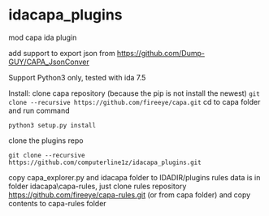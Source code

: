 # idacapa_plugins
mod capa ida plugin

add support to export json from https://github.com/Dump-GUY/CAPA_JsonConver

Support Python3 only, tested with ida 7.5

Install:
clone capa repository (because the pip is not install the newest)
``` git clone --recursive https://github.com/fireeye/capa.git ```
cd to capa folder and run command 
```
python3 setup.py install
```
clone the plugins repo
```
git clone --recursive https://github.com/computerline1z/idacapa_plugins.git
```
copy capa_explorer.py and idacapa folder to IDADIR/plugins
rules data is in folder idacapa\capa-rules, just clone rules repository https://github.com/fireeye/capa-rules.git (or from capa folder) and copy contents to capa-rules folder

